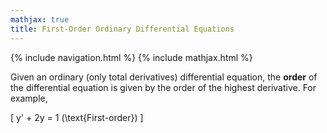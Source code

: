 ```yaml
---
mathjax: true
title: First-Order Ordinary Differential Equations
---
```

{% include navigation.html %}
{% include mathjax.html %}

Given an ordinary (only total derivatives) differential equation, the **order** of the differential equation is given by the order of the highest derivative. For example,

\[ y' + 2y = 1 (\text{First-order}) \]
